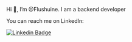 Hi 👋, I’m @Flushuine. I am a backend developer

You can reach me on LinkedIn: 

[![Linkedin Badge](https://img.shields.io/badge/LinkedIn-blue?style=for-the-badge&logo=linkedin&logoColor=white)](https://www.linkedin.com/in/muhammad-agil/)
<!---
Flushuine/Flushuine is a ✨ special ✨ repository because its `README.md` (this file) appears on your GitHub profile.
You can click the Preview link to take a look at your changes.
--->
